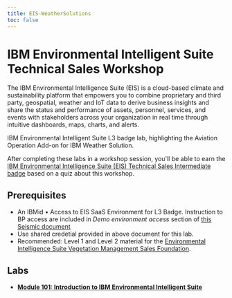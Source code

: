 ```yaml
---
title: EIS-WeatherSolutions
toc: false
---
```


# IBM Environmental Intelligent Suite Technical Sales Workshop

The IBM Environmental Intelligence Suite (EIS) is a cloud-based climate and sustainability platform that empowers you to combine proprietary and third party, geospatial, weather and IoT data to derive business insights and share the status and performance of assets, personnel, services, and events with stakeholders across your organization in real time through intuitive dashboards, maps, charts, and alerts. 

IBM Environmental Intelligent Suite L3 badge lab, highlighting the Aviation Operation Add-on for IBM Weather Solution. 

After completing these labs in a workshop session, you'll be able to earn the [IBM Environmental Intelligence Suite (EIS) Technical Sales Intermediate badge](https://www.credly.com/org/ibm/badge/ibm-environmental-intelligence-suite-technical-sales-intermediate) based on a quiz about this workshop.


## Prerequisites

- An IBMid
•	Access to EIS SaaS Environment for L3 Badge. Instruction to BP access are included in _Demo environment access_ section of [this Seismic document](https://ibm.seismic.com/Link/Content/DC3WCfCq2qCD9GWVQbpJC2TWdPXj)
- Use shared credetial provided in above document for this lab. 
- Recommended: Level 1 and Level 2 material for the [Environmental Intelligence Suite Vegetation Management Sales Foundation](https://www.credly.com/org/ibm/badge/ibm-environmental-intelligence-suite-vegetation-management-sales-foundation).

## Labs

- **[Module 101: Introduction to IBM Environmental Intelligent Suite](/EIS-WeatherSolutions/101)**
